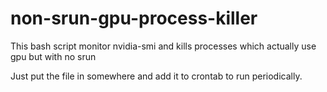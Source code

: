 # non-srun-gpu-process-killer
This bash script monitor nvidia-smi and kills processes which actually use gpu but with no srun

Just put the file in somewhere and add it to crontab to run periodically.